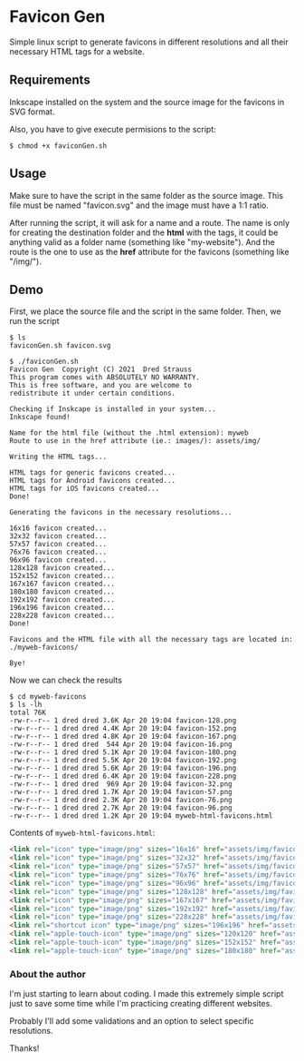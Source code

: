 # Favicon Gen

Simple linux script to generate favicons in different resolutions and all their necessary HTML tags for a website.

## Requirements

Inkscape installed on the system and the source image for the favicons in SVG format.

Also, you have to give execute permisions to the script:

```
$ chmod +x faviconGen.sh
```

## Usage

Make sure to have the script in the same folder as the source image.
This file must be named "favicon.svg" and the image must have a 1:1 ratio.

After running the script, it will ask for a name and a route. The name is only for creating the destination folder and the **html** with the tags, it could be anything valid as a folder name (something like "my-website"). And the route is the one to use as the **href** attribute for the favicons (something like "/img/").

## Demo

First, we place the source file and the script in the same folder. Then, we run the script

```
$ ls
faviconGen.sh favicon.svg
```

```
$ ./faviconGen.sh
Favicon Gen  Copyright (C) 2021  Dred Strauss
This program comes with ABSOLUTELY NO WARRANTY.
This is free software, and you are welcome to
redistribute it under certain conditions.

Checking if Inskcape is installed in your system...
Inkscape found!

Name for the html file (without the .html extension): myweb    
Route to use in the href attribute (ie.: images/): assets/img/

Writing the HTML tags...

HTML tags for generic favicons created...
HTML tags for Android favicons created...
HTML tags for iOS favicons created...
Done!

Generating the favicons in the necessary resolutions...

16x16 favicon created...
32x32 favicon created...
57x57 favicon created...
76x76 favicon created...
96x96 favicon created...
128x128 favicon created...
152x152 favicon created...
167x167 favicon created...
180x180 favicon created...
192x192 favicon created...
196x196 favicon created...
228x228 favicon created...
Done!

Favicons and the HTML file with all the necessary tags are located in: ./myweb-favicons/

Bye!
```

Now we can check the results

```
$ cd myweb-favicons
$ ls -lh
total 76K
-rw-r--r-- 1 dred dred 3.6K Apr 20 19:04 favicon-128.png
-rw-r--r-- 1 dred dred 4.4K Apr 20 19:04 favicon-152.png
-rw-r--r-- 1 dred dred 4.8K Apr 20 19:04 favicon-167.png
-rw-r--r-- 1 dred dred  544 Apr 20 19:04 favicon-16.png
-rw-r--r-- 1 dred dred 5.1K Apr 20 19:04 favicon-180.png
-rw-r--r-- 1 dred dred 5.5K Apr 20 19:04 favicon-192.png
-rw-r--r-- 1 dred dred 5.6K Apr 20 19:04 favicon-196.png
-rw-r--r-- 1 dred dred 6.4K Apr 20 19:04 favicon-228.png
-rw-r--r-- 1 dred dred  969 Apr 20 19:04 favicon-32.png
-rw-r--r-- 1 dred dred 1.7K Apr 20 19:04 favicon-57.png
-rw-r--r-- 1 dred dred 2.3K Apr 20 19:04 favicon-76.png
-rw-r--r-- 1 dred dred 2.7K Apr 20 19:04 favicon-96.png
-rw-r--r-- 1 dred dred 1.2K Apr 20 19:04 myweb-html-favicons.html
```

Contents of `myweb-html-favicons.html`:

```html
<link rel="icon" type="image/png" sizes="16x16" href="assets/img/favicon-16.png">
<link rel="icon" type="image/png" sizes="32x32" href="assets/img/favicon-32.png">
<link rel="icon" type="image/png" sizes="57x57" href="assets/img/favicon-57.png">
<link rel="icon" type="image/png" sizes="76x76" href="assets/img/favicon-76.png">
<link rel="icon" type="image/png" sizes="96x96" href="assets/img/favicon-96.png">
<link rel="icon" type="image/png" sizes="128x128" href="assets/img/favicon-128.png">
<link rel="icon" type="image/png" sizes="167x167" href="assets/img/favicon-167.png">
<link rel="icon" type="image/png" sizes="192x192" href="assets/img/favicon-192.png">
<link rel="icon" type="image/png" sizes="228x228" href="assets/img/favicon-228.png">
<link rel="shortcut icon" type="image/png" sizes="196x196" href="assets/img/favicon-196.png">
<link rel="apple-touch-icon" type="image/png" sizes="120x120" href="assets/img/favicon-120.png">
<link rel="apple-touch-icon" type="image/png" sizes="152x152" href="assets/img/favicon-152.png">
<link rel="apple-touch-icon" type="image/png" sizes="180x180" href="assets/img/favicon-180.png">
```

### About the author

I'm just starting to learn about coding. I made this extremely simple script just to save some time while I'm practicing creating different websites.

Probably I'll add some validations and an option to select specific resolutions.

Thanks!
